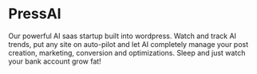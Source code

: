 # PressAI
Our powerful AI saas startup built into wordpress. Watch and track AI trends, put any site on auto-pilot and let AI completely manage your post creation, marketing, conversion and optimizations. Sleep and just watch your bank account grow fat!
